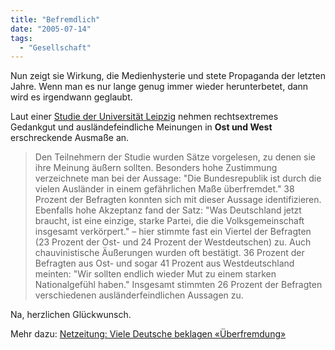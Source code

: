 ```yaml
---
title: "Befremdlich"
date: "2005-07-14"
tags:
  - "Gesellschaft"
---
```


Nun zeigt sie Wirkung, die Medienhysterie und stete Propaganda der letzten Jahre. Wenn man es nur lange genug immer wieder herunterbetet, dann wird es irgendwann geglaubt.

Laut einer [Studie der Universität Leipzig](http://wwwvm.rz.uni-leipzig.de/~ifabdez5/presse/index.php?pmnummer=2005245) nehmen rechtsextremes Gedankgut und ausländefeindliche Meinungen in **Ost und West** erschreckende Ausmaße an.

> Den Teilnehmern der Studie wurden Sätze vorgelesen, zu denen sie ihre Meinung äußern sollten. Besonders hohe Zustimmung verzeichnete man bei der Aussage: "Die Bundesrepublik ist durch die vielen Ausländer in einem gefährlichen Maße überfremdet." 38 Prozent der Befragten konnten sich mit dieser Aussage identifizieren. Ebenfalls hohe Akzeptanz fand der Satz: "Was Deutschland jetzt braucht, ist eine einzige, starke Partei, die die Volksgemeinschaft insgesamt verkörpert." – hier stimmte fast ein Viertel der Befragten (23 Prozent der Ost- und 24 Prozent der Westdeutschen) zu. Auch chauvinistische Äußerungen wurden oft bestätigt. 36 Prozent der Befragten aus Ost- und sogar 41 Prozent aus Westdeutschland meinten: "Wir sollten endlich wieder Mut zu einem starken Nationalgefühl haben." Insgesamt stimmten 26 Prozent der Befragten verschiedenen ausländerfeindlichen Aussagen zu.

Na, herzlichen Glückwunsch.

Mehr dazu: [Netzeitung: Viele Deutsche beklagen «Überfremdung»](http://www.netzeitung.de/deutschland/348393.html)
